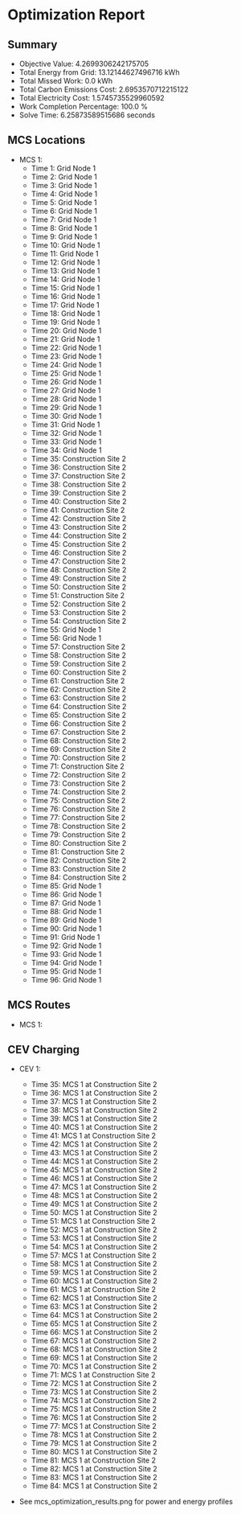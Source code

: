 # Optimization Report

## Summary

- Objective Value: 4.2699306242175705
- Total Energy from Grid: 13.12144627496716 kWh
- Total Missed Work: 0.0 kWh
- Total Carbon Emissions Cost: 2.6953570712215122
- Total Electricity Cost: 1.5745735529960592
- Work Completion Percentage: 100.0 %
- Solve Time: 6.25873589515686 seconds

## MCS Locations

- MCS 1:
    - Time 1: Grid Node 1
    - Time 2: Grid Node 1
    - Time 3: Grid Node 1
    - Time 4: Grid Node 1
    - Time 5: Grid Node 1
    - Time 6: Grid Node 1
    - Time 7: Grid Node 1
    - Time 8: Grid Node 1
    - Time 9: Grid Node 1
    - Time 10: Grid Node 1
    - Time 11: Grid Node 1
    - Time 12: Grid Node 1
    - Time 13: Grid Node 1
    - Time 14: Grid Node 1
    - Time 15: Grid Node 1
    - Time 16: Grid Node 1
    - Time 17: Grid Node 1
    - Time 18: Grid Node 1
    - Time 19: Grid Node 1
    - Time 20: Grid Node 1
    - Time 21: Grid Node 1
    - Time 22: Grid Node 1
    - Time 23: Grid Node 1
    - Time 24: Grid Node 1
    - Time 25: Grid Node 1
    - Time 26: Grid Node 1
    - Time 27: Grid Node 1
    - Time 28: Grid Node 1
    - Time 29: Grid Node 1
    - Time 30: Grid Node 1
    - Time 31: Grid Node 1
    - Time 32: Grid Node 1
    - Time 33: Grid Node 1
    - Time 34: Grid Node 1
    - Time 35: Construction Site 2
    - Time 36: Construction Site 2
    - Time 37: Construction Site 2
    - Time 38: Construction Site 2
    - Time 39: Construction Site 2
    - Time 40: Construction Site 2
    - Time 41: Construction Site 2
    - Time 42: Construction Site 2
    - Time 43: Construction Site 2
    - Time 44: Construction Site 2
    - Time 45: Construction Site 2
    - Time 46: Construction Site 2
    - Time 47: Construction Site 2
    - Time 48: Construction Site 2
    - Time 49: Construction Site 2
    - Time 50: Construction Site 2
    - Time 51: Construction Site 2
    - Time 52: Construction Site 2
    - Time 53: Construction Site 2
    - Time 54: Construction Site 2
    - Time 55: Grid Node 1
    - Time 56: Grid Node 1
    - Time 57: Construction Site 2
    - Time 58: Construction Site 2
    - Time 59: Construction Site 2
    - Time 60: Construction Site 2
    - Time 61: Construction Site 2
    - Time 62: Construction Site 2
    - Time 63: Construction Site 2
    - Time 64: Construction Site 2
    - Time 65: Construction Site 2
    - Time 66: Construction Site 2
    - Time 67: Construction Site 2
    - Time 68: Construction Site 2
    - Time 69: Construction Site 2
    - Time 70: Construction Site 2
    - Time 71: Construction Site 2
    - Time 72: Construction Site 2
    - Time 73: Construction Site 2
    - Time 74: Construction Site 2
    - Time 75: Construction Site 2
    - Time 76: Construction Site 2
    - Time 77: Construction Site 2
    - Time 78: Construction Site 2
    - Time 79: Construction Site 2
    - Time 80: Construction Site 2
    - Time 81: Construction Site 2
    - Time 82: Construction Site 2
    - Time 83: Construction Site 2
    - Time 84: Construction Site 2
    - Time 85: Grid Node 1
    - Time 86: Grid Node 1
    - Time 87: Grid Node 1
    - Time 88: Grid Node 1
    - Time 89: Grid Node 1
    - Time 90: Grid Node 1
    - Time 91: Grid Node 1
    - Time 92: Grid Node 1
    - Time 93: Grid Node 1
    - Time 94: Grid Node 1
    - Time 95: Grid Node 1
    - Time 96: Grid Node 1

## MCS Routes

- MCS 1:

## CEV Charging

- CEV 1:
    - Time 35: MCS 1 at Construction Site 2
    - Time 36: MCS 1 at Construction Site 2
    - Time 37: MCS 1 at Construction Site 2
    - Time 38: MCS 1 at Construction Site 2
    - Time 39: MCS 1 at Construction Site 2
    - Time 40: MCS 1 at Construction Site 2
    - Time 41: MCS 1 at Construction Site 2
    - Time 42: MCS 1 at Construction Site 2
    - Time 43: MCS 1 at Construction Site 2
    - Time 44: MCS 1 at Construction Site 2
    - Time 45: MCS 1 at Construction Site 2
    - Time 46: MCS 1 at Construction Site 2
    - Time 47: MCS 1 at Construction Site 2
    - Time 48: MCS 1 at Construction Site 2
    - Time 49: MCS 1 at Construction Site 2
    - Time 50: MCS 1 at Construction Site 2
    - Time 51: MCS 1 at Construction Site 2
    - Time 52: MCS 1 at Construction Site 2
    - Time 53: MCS 1 at Construction Site 2
    - Time 54: MCS 1 at Construction Site 2
    - Time 57: MCS 1 at Construction Site 2
    - Time 58: MCS 1 at Construction Site 2
    - Time 59: MCS 1 at Construction Site 2
    - Time 60: MCS 1 at Construction Site 2
    - Time 61: MCS 1 at Construction Site 2
    - Time 62: MCS 1 at Construction Site 2
    - Time 63: MCS 1 at Construction Site 2
    - Time 64: MCS 1 at Construction Site 2
    - Time 65: MCS 1 at Construction Site 2
    - Time 66: MCS 1 at Construction Site 2
    - Time 67: MCS 1 at Construction Site 2
    - Time 68: MCS 1 at Construction Site 2
    - Time 69: MCS 1 at Construction Site 2
    - Time 70: MCS 1 at Construction Site 2
    - Time 71: MCS 1 at Construction Site 2
    - Time 72: MCS 1 at Construction Site 2
    - Time 73: MCS 1 at Construction Site 2
    - Time 74: MCS 1 at Construction Site 2
    - Time 75: MCS 1 at Construction Site 2
    - Time 76: MCS 1 at Construction Site 2
    - Time 77: MCS 1 at Construction Site 2
    - Time 78: MCS 1 at Construction Site 2
    - Time 79: MCS 1 at Construction Site 2
    - Time 80: MCS 1 at Construction Site 2
    - Time 81: MCS 1 at Construction Site 2
    - Time 82: MCS 1 at Construction Site 2
    - Time 83: MCS 1 at Construction Site 2
    - Time 84: MCS 1 at Construction Site 2

- See mcs_optimization_results.png for power and energy profiles

